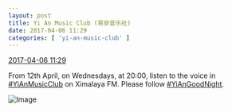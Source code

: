 ```yaml
---
layout: post
title: Yi An Music Club (易安音乐社)
date: 2017-04-06 11:29
categories: [ 'yi-an-music-club' ]
---
```


<div class="weibo-info">
  <a href="http://weibo.com/6094546964/EDeiN2QDq">2017-04-06 11:29</a>
</div>

From 12th April, on Wednesdays, at 20:00, listen to the voice in [#YiAnMusicClub](http://weibo.com/p/100808beae2e3e05b17b64f63ebedca39f19b2) on Ximalaya FM. Please follow [#YiAnGoodNight](http://weibo.com/p/10080892b104a59bff303ca883e7931b5b916e).

<!-- more -->

![Image](http://wx2.sinaimg.cn/mw690/006Es64Agy1fecspl8mboj31jk10xqv7.jpg)
